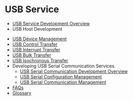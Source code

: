 # USB Service<!--usb-->
<!--Del-->
  - [USB Service Development Overview](usbManager/usbHost-overview.md)
  - USB Host Development<!--usb-host-dev-->

<!--DelEnd-->

- [USB Device Management](usbManager/usbHost/deviceManager.md)
- [USB Control Transfer](usbManager/usbHost/controlTransfer.md)
- [USB Interrupt Transfer](usbManager/usbHost/interruptTransfer.md)
- [USB Bulk Transfer](usbManager/usbHost/bulkTransfer.md)
- [USB Isochronous Transfer](usbManager/usbHost/isochronousTransfer.md)
- Developing USB Serial Communication Services<!--usb-serial-dev-->.
  - [USB Serial Communication Development Overview](usbSerial/usbSerial-overview.md)
  - [USB Serial Configuration Management](usbSerial/usbSerial-configuration.md)
  - [USB Serial Communication Management](usbSerial/usbSerial-communication.md)
- [FAQs](faqs-usb.md)
- [Glossary](usb-glossary.md)